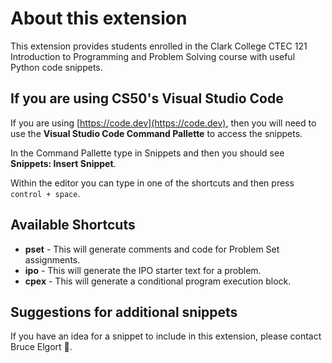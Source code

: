 # About this extension

This extension provides students enrolled in the Clark College CTEC 121 Introduction to Programming and Problem Solving course with useful Python code snippets.

## If you are using CS50's Visual Studio Code

If you are using [https://code.dev](https://code.dev), then you will need to use the **Visual Studio Code Command Pallette** to access the snippets.

In the Command Pallette type in Snippets and then you should see **Snippets: Insert Snippet**.

Within the editor you can type in one of the shortcuts and then press `control + space`.

## Available Shortcuts

- **pset** - This will generate comments and code for Problem Set assignments.
- **ipo** - This will generate the IPO starter text for a problem.
- **cpex** - This will generate a conditional program execution block.

## Suggestions for additional snippets

If you have an idea for a snippet to include in this extension, please contact Bruce Elgort 🍕.
